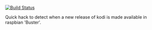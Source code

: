 [![Build Status](https://travis-ci.org/infothrill/watch_raspbian_buster_kodi.svg?branch=master)](https://travis-ci.org/infothrill/watch_raspbian_buster_kodi)

Quick hack to detect when a new release of kodi is made available in raspbian 'Buster'.
